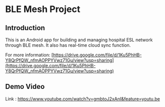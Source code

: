 # BLE Mesh Project

## Introduction

This is an Android app for building and managing hospital ESL network through BLE mesh. It also has real-time cloud sync function.

For more information: 
[https://drive.google.com/file/d/1Ku5PhHB-Y8QrPfQW_nfmAOPPYVwz71Gu/view?usp=sharing](https://drive.google.com/file/d/1Ku5PhHB-Y8QrPfQW_nfmAOPPYVwz71Gu/view?usp=sharing)

## Demo Video
Link : https://www.youtube.com/watch?v=gmbtoJ2xAnI&feature=youtu.be
